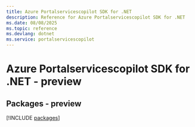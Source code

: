 ```yaml
---
title: Azure Portalservicescopilot SDK for .NET
description: Reference for Azure Portalservicescopilot SDK for .NET
ms.date: 08/08/2025
ms.topic: reference
ms.devlang: dotnet
ms.service: portalservicescopilot
---
```

# Azure Portalservicescopilot SDK for .NET - preview
## Packages - preview
[!INCLUDE [packages](portalservicescopilot-index.md)]